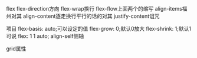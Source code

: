flex
flex-direction方向
flex-wrap换行
flex-flow上面两个的缩写
align-items福州对其
align-content逐走换行平行的话的对其
justify-content诅咒

项目
flex-basis: auto;可以设定的值
flex-grow: 0;默认0放大
flex-shrink: 1;默认1可说
flex: 1 1 auto;
align-self侧轴

grid属性
